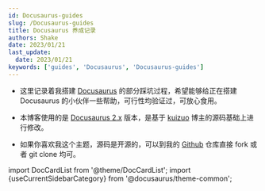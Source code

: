```yaml
---
id: Docusaurus-guides
slug: /Docusaurus-guides
title: Docusaurus 养成记录
authors: Shake
date: 2023/01/21
last_update:
  date: 2023/01/21
keywords: ['guides', 'Docusaurus', 'Docusaurus-guides']
---
```


- 这里记录着我搭建 [Docusaurus](https://docusaurus.io/) 的部分踩坑过程，希望能够给正在搭建 Docusaurus 的小伙伴一些帮助，可行性均验证过，可放心食用。  

- 本博客使用的是 [Docusaurus 2.x](https://docusaurus.io/zh-CN/blog/2022/08/01/announcing-docusaurus-2.0) 版本，是基于 [kuizuo](https://kuizuo.cn/) 博主的源码基础上进行修改。

- 如果你喜欢我这个主题，源码是开源的，可以到我的 [Github](https://github.com/Shake-Jarjane/Docusaurus-Blog/) 仓库直接 fork 或者 git clone 均可。

import DocCardList from '@theme/DocCardList'; import {useCurrentSidebarCategory} from '@docusaurus/theme-common';

<DocCardList items={useCurrentSidebarCategory().items}/>
